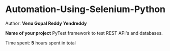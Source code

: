 # Automation-Using-Selenium-Python

Author: **Venu Gopal Reddy Yendreddy**

**Name of your project** PyTest framework to test REST API's and databases.

Time spent: **5** hours spent in total

